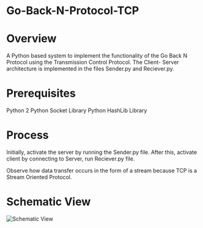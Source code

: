 # Go-Back-N-Protocol-TCP

# Overview

A Python based system to implement the functionality of the Go Back N Protocol using the Transmission Control Protocol.
The Client- Server architecture is implemented in the files Sender.py and Reciever.py.

# Prerequisites

Python 2
Python Socket Library
Python HashLib Library

# Process

Initially, activate the server by running the Sender.py file.
After this, activate client by connecting to Server, run Reciever.py file.

Observe how data transfer occurs in the form of a stream because TCP is a Stream Oriented Protocol.

# Schematic View

![Schematic View](https://drive.google.com/file/d/1LUKAGFdGfE2GXxNKOhCZnWhXanppGi21/view?usp=sharing)
